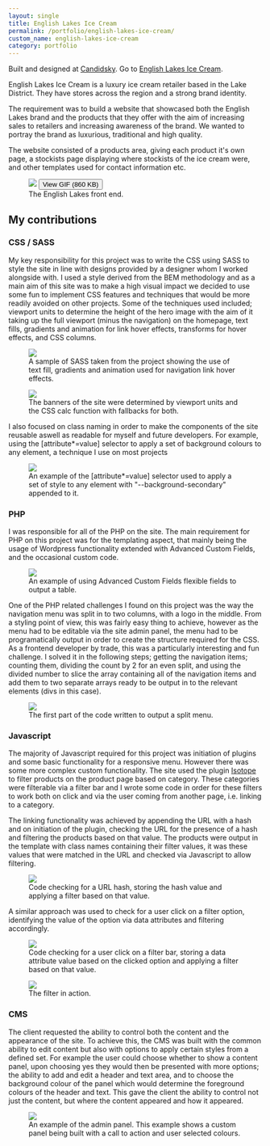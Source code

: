 ```yaml
---
layout: single
title: English Lakes Ice Cream
permalink: /portfolio/english-lakes-ice-cream/
custom_name: english-lakes-ice-cream
category: portfolio
---
```


Built and designed at <a href="https://candidsky.com">Candidsky</a>. Go to <a href="http://lakesicecream.com">English Lakes Ice Cream</a>.

English Lakes Ice Cream is a luxury ice cream retailer based in the Lake District. They have stores across the region and a strong brand identity.

The requirement was to build a website that showcased both the English Lakes brand and the products that they offer with the aim of increasing sales to retailers and increasing awareness of the brand. We wanted to portray the brand as luxurious, traditional and high quality.

The website consisted of a products area, giving each product it's own page, a stockists page displaying where stockists of the ice cream were, and other templates used for contact information etc.

<figure class="portfolio__figure portfolio__figure--screenshot">
	<img src="{{ site-url }}/images/screenshots/englishlakes/homepage.jpg" data-gif="{{ site-url }}/images/screen-gifs/englishlakes/englishlakes.gif">
	<button class="portfolio__figure__gif-trigger">View GIF (860 KB)</button>
	<figcaption>The English Lakes front end.</figcaption>
</figure>

<h2>My contributions</h2>

<div class="portfolio__skill">
	<h3 class="portfolio__subheading">CSS / SASS</h3>
	<p>My key responsibility for this project was to write the CSS using SASS to style the site in line with designs provided by a designer whom I worked alongside with. I used a style derived from the BEM methodology and as a main aim of this site was to make a high visual impact we decided to use some fun to implement CSS features and techniques that would be more readily avoided on other projects. Some of the techniques used included; viewport units to determine the height of the hero image with the aim of it taking up the full viewport (minus the navigation) on the homepage, text fills, gradients and animation for link hover effects, transforms for hover effects, and CSS columns.</p>
	<figure class="portfolio__figure portfolio__figure--screenshot">
		<img class="portfolio__screenshot" src="{{ site-url }}/images/screenshots/englishlakes/text-gradient.png">
		<figcaption>A sample of SASS taken from the project showing the use of text fill, gradients and animation used for navigation link hover effects.</figcaption>
	</figure>
	<figure class="portfolio__figure portfolio__figure--screenshot">
		<img class="portfolio__screenshot" src="{{ site-url }}/images/screenshots/englishlakes/banner.png">
		<figcaption>The banners of the site were determined by viewport units and the CSS calc function with fallbacks for both.</figcaption>
	</figure>
	<p>I also focused on class naming in order to make the components of the site reusable aswell as readable for myself and future developers. For example, using the [attribute*=value] selector to apply a set of background colours to any element, a technique I use on most projects</p>
	<figure class="portfolio__figure portfolio__figure--screenshot">
		<img class="portfolio__screenshot" src="{{ site-url }}/images/screenshots/englishlakes/panels.png">
		<figcaption>An example of the [attribute*=value] selector used to apply a set of style to any element with "--background-secondary" appended to it.</figcaption>
	</figure>
</div><!--/.portfolio__skill -->

<div class="portfolio__skill">
	<h3 class="portfolio__subheading">PHP</h3>
	<p>I was responsible for all of the PHP on the site. The main requirement for PHP on this project was for the templating aspect, that mainly being the usage of Wordpress functionality extended with Advanced Custom Fields, and the occasional custom code.</p>
	<figure class="portfolio__figure portfolio__figure--screenshot">
		<img class="portfolio__screenshot" src="{{ site-url }}/images/screenshots/englishlakes/table-php.png">
		<figcaption>An example of using Advanced Custom Fields flexible fields to output a table.</figcaption>
	</figure>
	<p>One of the PHP related challenges I found on this project was the way the navigation menu was split in to two columns, with a logo in the middle. From a styling point of view, this was fairly easy thing to achieve, however as the menu had to be editable via the site admin panel, the menu had to be programatically output in order to create the structure required for the CSS. As a frontend developer by trade, this was a particularly interesting and fun challenge. I solved it in the following steps; getting the navigation items; counting them, dividing the count by 2 for an even split, and using the divided number to slice the array containing all of the navigation items and add them to two separate arrays ready to be output in to the relevant elements (divs in this case).</p>
	<figure class="portfolio__figure portfolio__figure--screenshot">
		<img class="portfolio__screenshot" src="{{ site-url }}/images/screenshots/englishlakes/nav-php.png">
		<figcaption>The first part of the code written to output a split menu.</figcaption>
	</figure>
</div><!--/.portfolio__skill -->

<div class="portfolio__skill">
	<h3 class="portfolio__subheading">Javascript</h3>
	<p>The majority of Javascript required for this project was initiation of plugins and some basic functionality for a responsive menu. However there was some more complex custom functionality. The site used the plugin <a href="http://isotope.metafizzy.co/">Isotope</a> to filter products on the product page based on category. These categories were filterable via a filter bar and I wrote some code in order for these filters to work both on click and via the user coming from another page, i.e. linking to a category.</p>
	<p>The linking functionality was achieved by appending the URL with a hash and on initiation of the plugin, checking the URL for the presence of a hash and filtering the products based on that value. The products were output in the template with class names containing their filter values, it was these values that were  matched in the URL  and checked via Javascript to allow filtering.</p>
	<figure class="portfolio__figure portfolio__figure--screenshot">
		<img class="portfolio__screenshot" src="{{ site-url }}/images/screenshots/englishlakes/hash-filter-js.png">
		<figcaption>Code checking for a URL hash, storing the hash value and applying a filter based on that value.</figcaption>
	</figure>
	<p>A similar approach was used to check for a user click on a filter option, identifying the value of the option via data attributes and filtering accordingly.</p>
	<figure class="portfolio__figure portfolio__figure--screenshot">
		<img class="portfolio__screenshot" src="{{ site-url }}/images/screenshots/englishlakes/click-filter-js.png">
		<figcaption>Code checking for a user click on a filter bar, storing a data attribute value based on the clicked option and applying a filter based on that value.</figcaption>
	</figure>
	<figure class="portfolio__figure portfolio__figure--screenshot">
		<img class="portfolio__screenshot" src="{{ site-url }}/images/screenshots/englishlakes/filter.gif">
		<figcaption>The filter in action.</figcaption>
	</figure>
</div><!--/.portfolio__skill -->

<div class="portfolio__skill">
	<h3 class="portfolio__subheading">CMS</h3>
	<p>The client requested the ability to control both the content and the appearance of the site. To achieve this, the CMS was built with the common ability to edit content but also with options to apply certain styles from a defined set. For example the user could choose whether to show a content panel, upon choosing yes they would then be presented with more options; the ability to add and edit a header and text area, and to choose the background colour of the panel which would determine the foreground colours of the header and text. This gave the client the ability to control not just the content, but where the content appeared and how it appeared.</p>
	<figure class="portfolio__figure portfolio__figure--screenshot">
		<img class="portfolio__screenshot" src="{{ site-url }}/images/screenshots/englishlakes/admin-panel.png">
		<figcaption>An example of the admin panel. This example shows a custom panel being built with a call to action and user selected colours.</figcaption>
	</figure>
</div><!--/.portfolio__skill -->